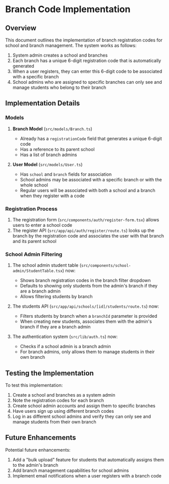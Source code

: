 # Branch Code Implementation

## Overview

This document outlines the implementation of branch registration codes for school and branch management. The system works as follows:

1. System admin creates a school and branches
2. Each branch has a unique 6-digit registration code that is automatically generated
3. When a user registers, they can enter this 6-digit code to be associated with a specific branch
4. School admins who are assigned to specific branches can only see and manage students who belong to their branch

## Implementation Details

### Models

1. **Branch Model** (`src/models/Branch.ts`)

   - Already has a `registrationCode` field that generates a unique 6-digit code
   - Has a reference to its parent school
   - Has a list of branch admins

2. **User Model** (`src/models/User.ts`)
   - Has `school` and `branch` fields for association
   - School admins may be associated with a specific branch or with the whole school
   - Regular users will be associated with both a school and a branch when they register with a code

### Registration Process

1. The registration form (`src/components/auth/register-form.tsx`) allows users to enter a school code
2. The register API (`src/app/api/auth/register/route.ts`) looks up the branch by the registration code and associates the user with that branch and its parent school

### School Admin Filtering

1. The school admin student table (`src/components/school-admin/StudentTable.tsx`) now:

   - Shows branch registration codes in the branch filter dropdown
   - Defaults to showing only students from the admin's branch if they are a branch admin
   - Allows filtering students by branch

2. The students API (`src/app/api/schools/[id]/students/route.ts`) now:

   - Filters students by branch when a `branchId` parameter is provided
   - When creating new students, associates them with the admin's branch if they are a branch admin

3. The authentication system (`src/lib/auth.ts`) now:
   - Checks if a school admin is a branch admin
   - For branch admins, only allows them to manage students in their own branch

## Testing the Implementation

To test this implementation:

1. Create a school and branches as a system admin
2. Note the registration codes for each branch
3. Create school admin accounts and assign them to specific branches
4. Have users sign up using different branch codes
5. Log in as different school admins and verify they can only see and manage students from their own branch

## Future Enhancements

Potential future enhancements:

1. Add a "bulk upload" feature for students that automatically assigns them to the admin's branch
2. Add branch management capabilities for school admins
3. Implement email notifications when a user registers with a branch code
